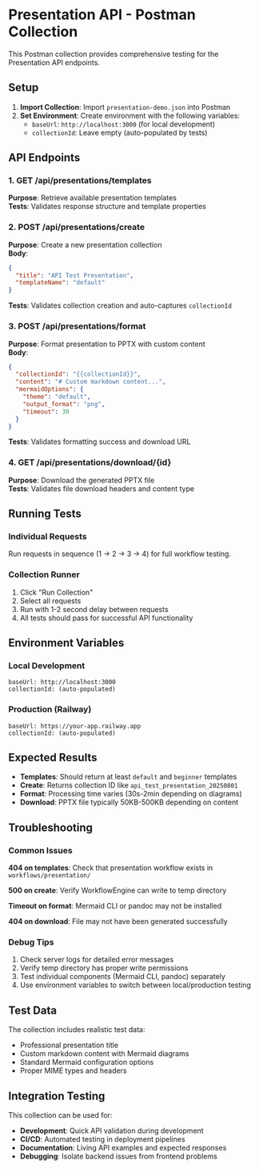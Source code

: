# Presentation API - Postman Collection

This Postman collection provides comprehensive testing for the Presentation API endpoints.

## Setup

1. **Import Collection**: Import `presentation-demo.json` into Postman
2. **Set Environment**: Create environment with the following variables:
   - `baseUrl`: `http://localhost:3000` (for local development)
   - `collectionId`: Leave empty (auto-populated by tests)

## API Endpoints

### 1. GET /api/presentations/templates

**Purpose**: Retrieve available presentation templates  
**Tests**: Validates response structure and template properties

### 2. POST /api/presentations/create

**Purpose**: Create a new presentation collection  
**Body**:

```json
{
  "title": "API Test Presentation",
  "templateName": "default"
}
```

**Tests**: Validates collection creation and auto-captures `collectionId`

### 3. POST /api/presentations/format

**Purpose**: Format presentation to PPTX with custom content  
**Body**:

```json
{
  "collectionId": "{{collectionId}}",
  "content": "# Custom markdown content...",
  "mermaidOptions": {
    "theme": "default",
    "output_format": "png",
    "timeout": 30
  }
}
```

**Tests**: Validates formatting success and download URL

### 4. GET /api/presentations/download/{id}

**Purpose**: Download the generated PPTX file  
**Tests**: Validates file download headers and content type

## Running Tests

### Individual Requests

Run requests in sequence (1 → 2 → 3 → 4) for full workflow testing.

### Collection Runner

1. Click "Run Collection"
2. Select all requests
3. Run with 1-2 second delay between requests
4. All tests should pass for successful API functionality

## Environment Variables

### Local Development

```
baseUrl: http://localhost:3000
collectionId: (auto-populated)
```

### Production (Railway)

```
baseUrl: https://your-app.railway.app
collectionId: (auto-populated)
```

## Expected Results

- **Templates**: Should return at least `default` and `beginner` templates
- **Create**: Returns collection ID like `api_test_presentation_20250801`
- **Format**: Processing time varies (30s-2min depending on diagrams)
- **Download**: PPTX file typically 50KB-500KB depending on content

## Troubleshooting

### Common Issues

**404 on templates**: Check that presentation workflow exists in `workflows/presentation/`

**500 on create**: Verify WorkflowEngine can write to temp directory

**Timeout on format**: Mermaid CLI or pandoc may not be installed

**404 on download**: File may not have been generated successfully

### Debug Tips

1. Check server logs for detailed error messages
2. Verify temp directory has proper write permissions
3. Test individual components (Mermaid CLI, pandoc) separately
4. Use environment variables to switch between local/production testing

## Test Data

The collection includes realistic test data:

- Professional presentation title
- Custom markdown content with Mermaid diagrams
- Standard Mermaid configuration options
- Proper MIME types and headers

## Integration Testing

This collection can be used for:

- **Development**: Quick API validation during development
- **CI/CD**: Automated testing in deployment pipelines
- **Documentation**: Living API examples and expected responses
- **Debugging**: Isolate backend issues from frontend problems
